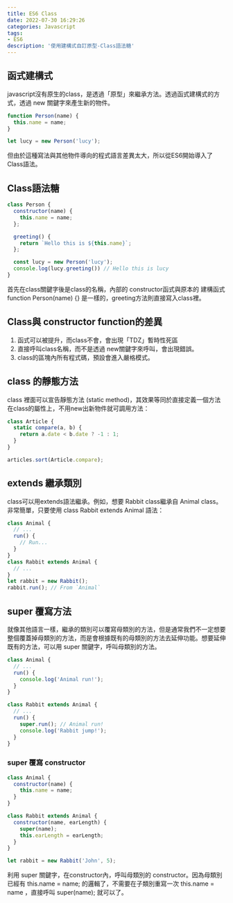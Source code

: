 ```yaml
---
title: ES6 Class
date: 2022-07-30 16:29:26
categories: Javascript
tags: 
- ES6
description: '使用建構式自訂原型-Class語法糖'
---
```


## 函式建構式

javascript沒有原生的class，是透過「原型」來繼承方法。透過函式建構式的方式，透過 new 關鍵字來產生新的物件。

``` js
function Person(name) {
  this.name = name;
}

let lucy = new Person('lucy');
```
但由於這種寫法與其他物件導向的程式語言差異太大，所以從ES6開始導入了Class語法。

## Class語法糖

``` js
class Person {
  constructor(name) {
    this.name = name;
  };

  greeting() {
    return `Hello this is ${this.name}`;
  };

  const lucy = new Person('lucy');
  console.log(lucy.greeting()) // Hello this is lucy
}

```

首先在class關鍵字後是class的名稱，內部的 constructor函式與原本的 建構函式 function Person(name) {} 是一樣的，greeting方法則直接寫入class裡。

## Class與 constructor function的差異

1. 函式可以被提升，而class不會，會出現「TDZ」暫時性死區
2. 直接呼叫class名稱，而不是透過 new關鍵字來呼叫，會出現錯誤。
3. class的區塊內所有程式碼，預設會進入嚴格模式。

## class 的靜態方法

class 裡面可以宣告靜態方法 (static method)，其效果等同於直接定義一個方法在class的屬性上，不用new出新物件就可調用方法：

``` js
class Article {
  static compare(a, b) {
    return a.date < b.date ? -1 : 1;
  }
}

articles.sort(Article.compare);
```

## extends 繼承類別

class可以用extends語法繼承。例如，想要 Rabbit class繼承自 Animal class。非常簡單，只要使用 class Rabbit extends Animal 語法：

``` js
class Animal {
  // ...
  run() {
    // Run...
  }
}
class Rabbit extends Animal {
  // ...
}
let rabbit = new Rabbit();
rabbit.run(); // From `Animal`
```

## super 覆寫方法

就像其他語言一樣，繼承的類別可以覆寫母類別的方法，但是通常我們不一定想要整個覆蓋掉母類別的方法，而是會根據既有的母類別的方法去延伸功能。想要延伸既有的方法，可以用 super 關鍵字，呼叫母類別的方法。

``` js
class Animal {
  // ...
  run() {
    console.log('Animal run!');
  }
}

class Rabbit extends Animal {
  // ...
  run() {
    super.run(); // Animal run!
    console.log('Rabbit jump!');
  }
}
```

### super 覆寫 constructor

``` js
class Animal {
  constructor(name) {
    this.name = name;
  }
}

class Rabbit extends Animal {
  constructor(name, earLength) {
    super(name);
    this.earLength = earLength;
  }
}

let rabbit = new Rabbit('John', 5);
```

利用 super 關鍵字，在constructor內，呼叫母類別的 constructor。因為母類別已經有 this.name = name; 的邏輯了，不需要在子類別重寫一次 this.name = name ，直接呼叫 super(name); 就可以了。









